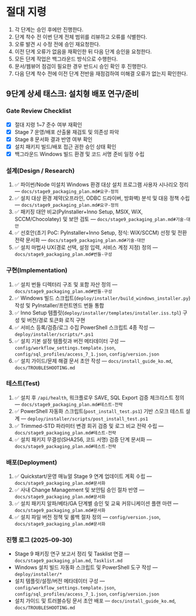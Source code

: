 # 절대 지령
1. 각 단계는 승인 후에만 진행한다.
2. 단계 착수 전 이번 단계 전체 범위를 리뷰하고 오류를 식별한다.
3. 오류 발견 시 수정 전에 승인 재요청한다.
4. 이전 단계 오류가 없음을 재확인한 뒤 다음 단계 승인을 요청한다.
5. 모든 단계 작업은 백그라운드 방식으로 수행한다.
6. 문서/웹뷰어 점검이 필요한 경우 반드시 승인 확인 후 진행한다.
7. 다음 단계 착수 전에 이전 단계 전반을 재점검하여 미해결 오류가 없는지 확인한다.

## 9단계 상세 태스크: 설치형 배포 연구/준비

### Gate Review Checklist
- [x] 절대 지령 1~7 준수 여부 재확인
- [x] Stage 7 운영/배포 산출물 재검토 및 의존성 파악
- [x] Stage 8 문서화 결과 반영 여부 확인
- [x] 설치 패키지 빌드/배포 접근 권한 승인 상태 확인
- [x] 백그라운드 Windows 빌드 환경 및 코드 서명 준비 일정 수립

### 설계(Design / Research)
1. ✅ 파이썬/Node 미설치 Windows 환경 대상 설치 프로그램 사용자 시나리오 정리 — `docs/stage9_packaging_plan.md#요구-정의`
2. ✅ 설치 대상 환경 제약(오프라인, ODBC 드라이버, 방화벽) 분석 및 대응 정책 수립 — `docs/stage9_packaging_plan.md#요구-정의`
3. ✅ 패키징 대안 비교(PyInstaller+Inno Setup, MSIX, WiX, SCCM/Chocolatey) 및 보안 검토 — `docs/stage9_packaging_plan.md#기술-대안`
4. ✅ 선호안(초기 PoC: PyInstaller+Inno Setup, 정식: WiX/SCCM) 선정 및 전환 전략 문서화 — `docs/stage9_packaging_plan.md#기술-대안`
5. ✅ 설치 마법사 UX(경로 선택, 설정 입력, 서비스 계정 지정) 정의 — `docs/stage9_packaging_plan.md#번들-구성`

### 구현(Implementation)
1. ✅ 설치 번들 디렉터리 구조 및 포함 자산 정의 — `docs/stage9_packaging_plan.md#번들-구성`
2. ✅ Windows 빌드 스크립트(`deploy/installer/build_windows_installer.py`) 작성 및 PyInstaller/프런트엔드 번들 통합
3. ✅ Inno Setup 템플릿(`deploy/installer/templates/installer.iss.tpl`) 구성 및 버전/경로 토큰화 로직 구현
4. ✅ 서비스 등록/검증/로그 수집 PowerShell 스크립트 4종 작성 — `deploy/installer/scripts/*.ps1`
5. ✅ 설치 기본 설정 템플릿과 버전 메타데이터 구성 — `config/workflow_settings.template.json`, `config/sql_profiles/access_7_1.json`, `config/version.json`
6. ✅ 설치 가이드/문제 해결 문서 초안 작성 — `docs/install_guide_ko.md`, `docs/TROUBLESHOOTING.md`

### 테스트(Test)
1. ✅ 설치 후 `/api/health`, 워크플로우 SAVE, SQL Export 검증 체크리스트 정의 — `docs/stage9_packaging_plan.md#테스트-전략`
2. ✅ PowerShell 자동화 스크립트(`post_install_test.ps1`) 기반 스모크 테스트 설계 — `deploy/installer/scripts/post_install_test.ps1`
3. ✅ Trimmed-STD 파라미터 변경 회귀 검증 및 로그 비교 전략 수립 — `docs/stage9_packaging_plan.md#테스트-전략`
4. ✅ 설치 패키지 무결성(SHA256, 코드 서명) 검증 단계 문서화 — `docs/stage9_packaging_plan.md#테스트-전략`

### 배포(Deployment)
1. ✅ Quickstart/운영 매뉴얼 Stage 9 연계 업데이트 계획 수립 — `docs/stage9_packaging_plan.md#문서화`
2. ✅ 사내 Change Management 및 보안팀 승인 절차 반영 — `docs/stage9_packaging_plan.md#문서화`
3. ✅ 설치 패키지 알파/베타/GA 단계별 승인 및 교육 커뮤니케이션 플랜 마련 — `docs/stage9_packaging_plan.md#문서화`
4. ✅ 설치 파일 버전 정책 및 롤백 절차 정의 — `config/version.json`, `docs/stage9_packaging_plan.md#문서화`

### 진행 로그 (2025-09-30)
- Stage 9 패키징 연구 보고서 정리 및 Tasklist 연결 — `docs/stage9_packaging_plan.md`, `Tasklist.md`
- Windows 설치 빌드 자동화 스크립트 및 PowerShell 도구 작성 — `deploy/installer/*`
- 설치 템플릿/설정/버전 메타데이터 구성 — `config/workflow_settings.template.json`, `config/sql_profiles/access_7_1.json`, `config/version.json`
- 설치 가이드 및 트러블슈팅 문서 초안 배포 — `docs/install_guide_ko.md`, `docs/TROUBLESHOOTING.md`

